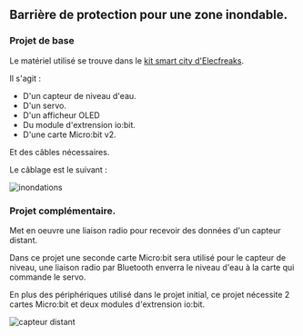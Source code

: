 ## Barrière de protection pour une zone inondable.

### Projet de base

Le matériel utilisé se trouve dans le [kit smart city d'Elecfreaks](https://www.elecfreaks.com/learn-en/microbitKit/smart_city_kit/index.html).

Il s'agit :

- D'un capteur de niveau d'eau.
- D'un servo.
- D'un afficheur OLED
- Du module d'extrension io:bit.
- D'une carte Micro:bit v2.

Et des câbles nécessaires.

Le câblage est le suivant :

![inondations](https://github.com/user-attachments/assets/14988268-9bb6-4287-b95a-8601d4fd567c)

### Projet complémentaire.

Met en oeuvre une liaison radio pour recevoir des données d'un capteur distant.

Dans ce projet une seconde carte Micro:bit sera utilisé pour le capteur de niveau, une liaison radio par Bluetooth enverra le niveau d'eau à la carte qui commande le servo.

En plus des périphériques utilisé dans le projet initial, ce projet nécessite 2 cartes Micro:bit et deux modules d'extrension io:bit.

![capteur distant](https://github.com/user-attachments/assets/0d58862e-eebc-48f0-92f4-25420e443c50)

